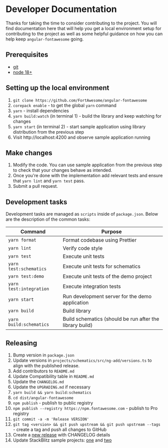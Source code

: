 # Developer Documentation

Thanks for taking the time to consider contributing to the project. You will find documentation here that will help you get a local environment setup for contributing to the project as well as some helpful guidance on how you can help keep `angular-fontawesome` going.

## Prerequisites

* [git](https://git-scm.com/downloads)
* [node 18+](https://nodejs.org/en/download/)

## Setting up the local environment

1. `git clone https://github.com/FortAwesome/angular-fontawesome`
1. `corepack enable` - to get the global `yarn` command 
1. `yarn` - install dependencies
1. `yarn build:watch` (in terminal 1) - build the library and keep watching for changes
1. `yarn start` (in terminal 2) - start sample application using library distribution from the previous step
1. Visit http://localhost:4200 and observe sample application running

## Make changes

1. Modify the code. You can use sample application from the previous step to check that your changes behave as intended.
2. Once you're done with the implementation add relevant tests and ensure that `yarn lint` and `yarn test` pass.
3. Submit a pull request.

## Development tasks

Development tasks are managed as `scripts` inside of `package.json`. Below are the description of the common tasks:

Command     | Purpose
---         | ---
`yarn format`        | Format codebase using Prettier
`yarn lint`        | Verify code style
`yarn test`        | Execute unit tests
`yarn test:schematics`        | Execute unit tests for schematics
`yarn test:demo`        | Execute unit tests of the demo project
`yarn test:integration`        | Execute integration tests
`yarn start`       | Run development server for the demo application
`yarn build`       | Build library
`yarn build:schematics`       | Build schematics (should be run after the library build)

## Releasing

1. Bump version in `package.json`
1. Update versions in `projects/schematics/src/ng-add/versions.ts` to align with the published release.
1. Add contributors to `README.md`
1. Update Compatibility table in `README.md`
1. Update the `CHANGELOG.md`
1. Update the `UPGRADING.md` if necessary
1. `yarn build && yarn build:schematics`
1. `cd dist/angular-fontawesome`
1. `npm publish` - publish to public registry
1. `npm publish --registry https://npm.fontawesome.com` - publish to Pro registry
1. `git commit -a -m 'Release VERSION'`
1. `git tag <version> && git push upstream && git push upstream --tags` - create a tag and push all changes to GitHub
1. Create a [new release](https://github.com/FortAwesome/angular-fontawesome/releases/new) with CHANGELOG details
1. Update StackBlitz sample projects: [one](https://stackblitz.com/edit/angular-ivy-7jrcne) and [two](https://stackblitz.com/edit/angular-ivy-9mvggg)
